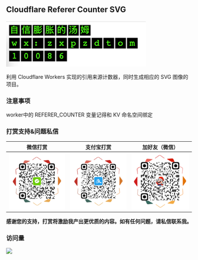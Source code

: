 ## Cloudflare Referer Counter SVG

![example](assets/example.png)

利用 Cloudflare Workers 实现的引用来源计数器，同时生成相应的 SVG 图像的项目。

### 注意事项
worker中的 REFERER_COUNTER 变量记得和 KV 命名空间绑定

### 打赏支持&问题私信
| **微信打赏** | **支付宝打赏** | **加好友（微信）** |
| --- | --- | --- |
| <img src="assets/WeChatPay.png" alt="微信打赏" width="200px" /> | <img src="assets/AliPay.png" alt="支付宝打赏" width="200px" /> | <img src="assets/WeChat.png" alt="加好友（微信）" width="200px" /> |

**感谢您的支持，打赏将激励我产出更优质的内容。如有任何问题，请私信联系我。**

### 访问量
![](https://counter.dalin.cool/zxpzdtom/referer-counter.svg)
